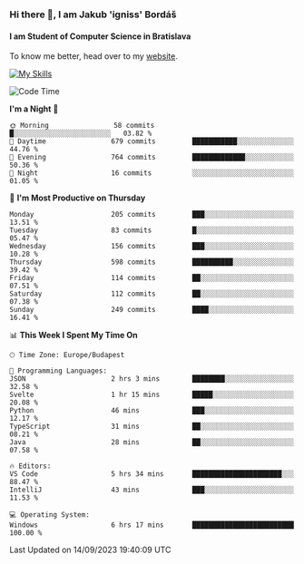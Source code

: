 ### Hi there 👋, I am Jakub 'igniss' Bordáš

#### I am Student of Computer Science in Bratislava
To know me better, head over to my [website](https://bordas.sk).

[![My Skills](https://skillicons.dev/icons?i=js,html,css,figma,svelte,java,kotlin,python,postgresql,typescript,nest,nodejs)](https://bordas.sk)


<!--START_SECTION:waka-->
![Code Time](http://img.shields.io/badge/Code%20Time-1%2C205%20hrs%2039%20mins-blue)

**I'm a Night 🦉** 

```text
🌞 Morning                58 commits          █░░░░░░░░░░░░░░░░░░░░░░░░   03.82 % 
🌆 Daytime                679 commits         ███████████░░░░░░░░░░░░░░   44.76 % 
🌃 Evening                764 commits         █████████████░░░░░░░░░░░░   50.36 % 
🌙 Night                  16 commits          ░░░░░░░░░░░░░░░░░░░░░░░░░   01.05 % 
```
📅 **I'm Most Productive on Thursday** 

```text
Monday                   205 commits         ███░░░░░░░░░░░░░░░░░░░░░░   13.51 % 
Tuesday                  83 commits          █░░░░░░░░░░░░░░░░░░░░░░░░   05.47 % 
Wednesday                156 commits         ███░░░░░░░░░░░░░░░░░░░░░░   10.28 % 
Thursday                 598 commits         ██████████░░░░░░░░░░░░░░░   39.42 % 
Friday                   114 commits         ██░░░░░░░░░░░░░░░░░░░░░░░   07.51 % 
Saturday                 112 commits         ██░░░░░░░░░░░░░░░░░░░░░░░   07.38 % 
Sunday                   249 commits         ████░░░░░░░░░░░░░░░░░░░░░   16.41 % 
```


📊 **This Week I Spent My Time On** 

```text
🕑︎ Time Zone: Europe/Budapest

💬 Programming Languages: 
JSON                     2 hrs 3 mins        ████████░░░░░░░░░░░░░░░░░   32.58 % 
Svelte                   1 hr 15 mins        █████░░░░░░░░░░░░░░░░░░░░   20.08 % 
Python                   46 mins             ███░░░░░░░░░░░░░░░░░░░░░░   12.17 % 
TypeScript               31 mins             ██░░░░░░░░░░░░░░░░░░░░░░░   08.21 % 
Java                     28 mins             ██░░░░░░░░░░░░░░░░░░░░░░░   07.58 % 

🔥 Editors: 
VS Code                  5 hrs 34 mins       ██████████████████████░░░   88.47 % 
IntelliJ                 43 mins             ███░░░░░░░░░░░░░░░░░░░░░░   11.53 % 

💻 Operating System: 
Windows                  6 hrs 17 mins       █████████████████████████   100.00 % 
```


 Last Updated on 14/09/2023 19:40:09 UTC
<!--END_SECTION:waka-->
